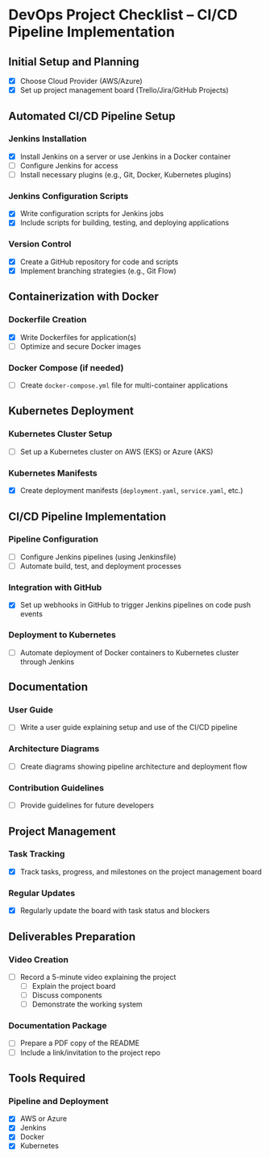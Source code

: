 # DevOps Project Checklist – CI/CD Pipeline Implementation

## Initial Setup and Planning

- [x] Choose Cloud Provider (AWS/Azure)
- [x] Set up project management board (Trello/Jira/GitHub Projects)

## Automated CI/CD Pipeline Setup

### Jenkins Installation

- [x] Install Jenkins on a server or use Jenkins in a Docker container
- [ ] Configure Jenkins for access
- [ ] Install necessary plugins (e.g., Git, Docker, Kubernetes plugins)

### Jenkins Configuration Scripts

- [x] Write configuration scripts for Jenkins jobs
- [x] Include scripts for building, testing, and deploying applications

### Version Control

- [x] Create a GitHub repository for code and scripts
- [x] Implement branching strategies (e.g., Git Flow)

## Containerization with Docker

### Dockerfile Creation

- [x] Write Dockerfiles for application(s)
- [ ] Optimize and secure Docker images

### Docker Compose (if needed)

- [ ] Create `docker-compose.yml` file for multi-container applications

## Kubernetes Deployment

### Kubernetes Cluster Setup

- [ ] Set up a Kubernetes cluster on AWS (EKS) or Azure (AKS)

### Kubernetes Manifests

- [x] Create deployment manifests (`deployment.yaml`, `service.yaml`, etc.)

## CI/CD Pipeline Implementation

### Pipeline Configuration

- [ ] Configure Jenkins pipelines (using Jenkinsfile)
- [ ] Automate build, test, and deployment processes

### Integration with GitHub

- [x] Set up webhooks in GitHub to trigger Jenkins pipelines on code push events

### Deployment to Kubernetes

- [ ] Automate deployment of Docker containers to Kubernetes cluster through Jenkins

## Documentation

### User Guide

- [ ] Write a user guide explaining setup and use of the CI/CD pipeline

### Architecture Diagrams

- [ ] Create diagrams showing pipeline architecture and deployment flow

### Contribution Guidelines

- [ ] Provide guidelines for future developers

## Project Management

### Task Tracking

- [x] Track tasks, progress, and milestones on the project management board

### Regular Updates

- [x] Regularly update the board with task status and blockers

## Deliverables Preparation

### Video Creation

- [ ] Record a 5-minute video explaining the project
  - [ ] Explain the project board
  - [ ] Discuss components
  - [ ] Demonstrate the working system

### Documentation Package

- [ ] Prepare a PDF copy of the README
- [ ] Include a link/invitation to the project repo

## Tools Required

### Pipeline and Deployment

- [x] AWS or Azure
- [x] Jenkins
- [x] Docker
- [x] Kubernetes
